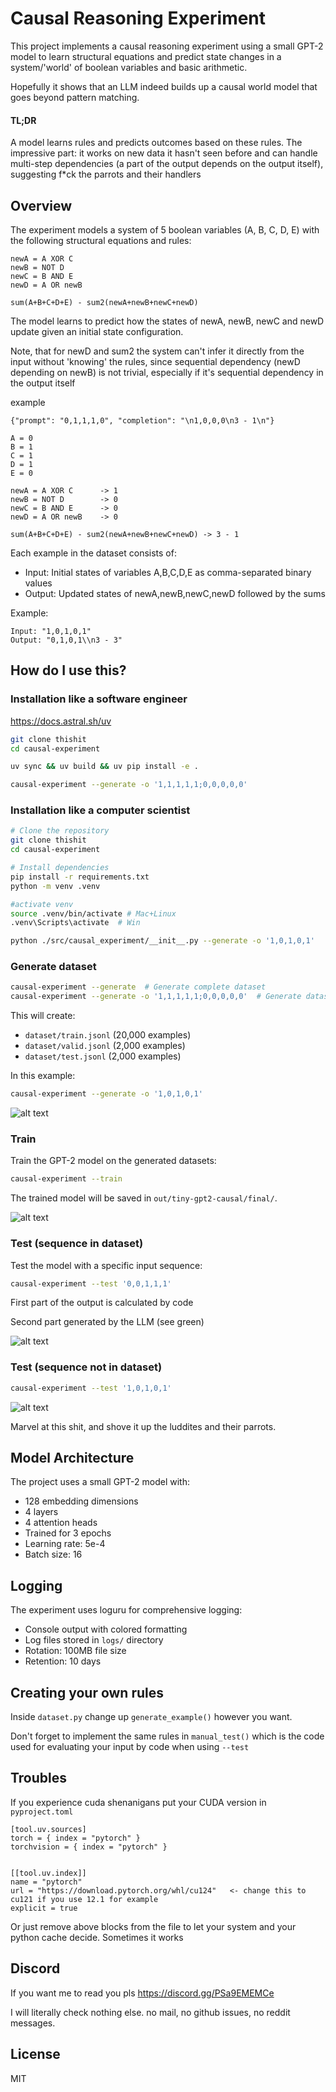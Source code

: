 # Causal Reasoning Experiment

This project implements a causal reasoning experiment using a small GPT-2 model to learn structural equations and predict state changes in a system/'world' of boolean variables and basic arithmetic.

Hopefully it shows that an LLM indeed builds up a causal world model that goes beyond pattern matching.

#### **TL;DR**

A model learns rules and predicts outcomes based on these rules. The impressive part: it works on new data it hasn't seen before and can handle multi-step dependencies (a part of the output depends on the output itself), suggesting f*ck the parrots and their handlers 

## Overview

The experiment models a system of 5 boolean variables (A, B, C, D, E) with the following structural equations and rules:

```
newA = A XOR C
newB = NOT D
newC = B AND E
newD = A OR newB

sum(A+B+C+D+E) - sum2(newA+newB+newC+newD)
```

The model learns to predict how the states of newA, newB, newC and newD update given an initial state configuration.

Note, that for newD and sum2 the system can't infer it directly from the input without 'knowing' the rules, since sequential dependency (newD depending on newB) is not trivial, especially if it's sequential dependency in the output itself

example

`{"prompt": "0,1,1,1,0", "completion": "\n1,0,0,0\n3 - 1\n"}`

```
A = 0
B = 1
C = 1
D = 1
E = 0

newA = A XOR C      -> 1
newB = NOT D        -> 0
newC = B AND E      -> 0
newD = A OR newB    -> 0

sum(A+B+C+D+E) - sum2(newA+newB+newC+newD) -> 3 - 1

```

Each example in the dataset consists of:
- Input: Initial states of variables A,B,C,D,E as comma-separated binary values
- Output: Updated states of newA,newB,newC,newD followed by the sums

Example:
```
Input: "1,0,1,0,1"
Output: "0,1,0,1\\n3 - 3"
```


## How do I use this?

### Installation like a software engineer

https://docs.astral.sh/uv

```bash
git clone thishit
cd causal-experiment

uv sync && uv build && uv pip install -e .

causal-experiment --generate -o '1,1,1,1,1;0,0,0,0,0'
```

### Installation like a computer scientist 

```bash
# Clone the repository
git clone thishit
cd causal-experiment

# Install dependencies
pip install -r requirements.txt
python -m venv .venv

#activate venv
source .venv/bin/activate # Mac+Linux
.venv\Scripts\activate  # Win

python ./src/causal_experiment/__init__.py --generate -o '1,0,1,0,1'
```


### Generate dataset

```bash
causal-experiment --generate  # Generate complete dataset
causal-experiment --generate -o '1,1,1,1,1;0,0,0,0,0'  # Generate dataset excluding specific sequences
```

This will create:
- `dataset/train.jsonl` (20,000 examples)
- `dataset/valid.jsonl` (2,000 examples)
- `dataset/test.jsonl` (2,000 examples)

In this example:

```bash
causal-experiment --generate -o '1,0,1,0,1'
```

![alt text](.img/generate.png)

### Train

Train the GPT-2 model on the generated datasets:

```bash
causal-experiment --train
```

The trained model will be saved in `out/tiny-gpt2-causal/final/`.

![alt text](.img/train.png)

### Test (sequence in dataset)

Test the model with a specific input sequence:

```bash
causal-experiment --test '0,0,1,1,1'
```

First part of the output is calculated by code

Second part generated by the LLM (see green)

![alt text](.img/test1.png)


### Test (sequence not in dataset)

```bash
causal-experiment --test '1,0,1,0,1'
```

![alt text](.img/wow.png)

Marvel at this shit, and shove it up the luddites and their parrots.




## Model Architecture

The project uses a small GPT-2 model with:
- 128 embedding dimensions
- 4 layers
- 4 attention heads
- Trained for 3 epochs
- Learning rate: 5e-4
- Batch size: 16


## Logging

The experiment uses loguru for comprehensive logging:
- Console output with colored formatting
- Log files stored in `logs/` directory
- Rotation: 100MB file size
- Retention: 10 days

## Creating your own rules

Inside `dataset.py` change up `generate_example()` however you want.


Don't forget to implement the same rules in `manual_test()` which is the code used for evaluating your input by code when using `--test`


## Troubles

If you experience cuda shenanigans put your CUDA version in `pyproject.toml`

```
[tool.uv.sources]
torch = { index = "pytorch" }
torchvision = { index = "pytorch" }


[[tool.uv.index]]
name = "pytorch"
url = "https://download.pytorch.org/whl/cu124"   <- change this to cu121 if you use 12.1 for example
explicit = true
```

Or just remove above blocks from the file to let your system and your python cache decide. Sometimes it works

## Discord

If you want me to read you pls 
https://discord.gg/PSa9EMEMCe

I will literally check nothing else. no mail, no github issues, no reddit messages.

## License

MIT